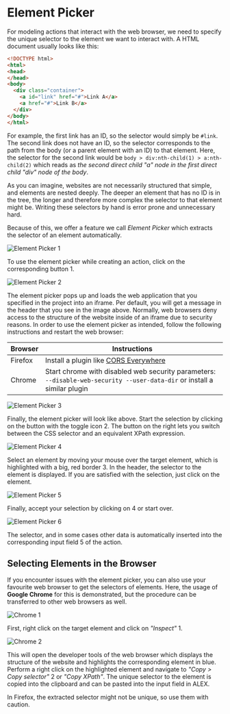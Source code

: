 # Element Picker

For modeling actions that interact with the web browser, we need to specify the unique selector to the element we want to interact with.
A HTML document usually looks like this:

```html
<!DOCTYPE html>
<html>
<head>
</head>
<body>
  <div class="container">
    <a id="link" href="#">Link A</a>
    <a href="#">Link B</a>
  </div>
</body>
</html>
```

For example, the first link has an ID, so the selector would simply be `#link`.
The second link does not have an ID, so the selector corresponds to the path from the body (or a parent element with an ID) to that element.
Here, the selector for the second link would be `body > div:nth-child(1) > a:nth-child(2)` which reads as *the second direct child "a" node in the first direct child "div" node of the body*.

As you can imagine, websites are not necessarily structured that simple, and elements are nested deeply.
The deeper an element that has no ID is in the tree, the longer and therefore more complex the selector to that element might be.
Writing these selectors by hand is error prone and unnecessary hard.

Because of this, we offer a feature we call *Element Picker* which extracts the selector of an element automatically.

![Element Picker 1](assets/element-picker/element-picker-1.jpg)

To use the element picker while creating an action, click on the corresponding button <span class="label">1</span>.

![Element Picker 2](assets/element-picker/element-picker-2.jpg)

The element picker pops up and loads the web application that you specified in the project into an iframe.
Per default, you will get a message in the header that you see in the image above.
Normally, web browsers deny access to the structure of the website inside of an iframe due to security reasons.
In order to use the element picker as intended, follow the following instructions and restart the web browser:

| Browser | Instructions                                                                                                             |
|---------|--------------------------------------------------------------------------------------------------------------------------|
| Firefox | Install a plugin like [CORS Everywhere][cors-everywhere]                                                                 |
| Chrome  | Start chrome with disabled web security parameters: `--disable-web-security --user-data-dir` or install a similar plugin |

![Element Picker 3](assets/element-picker/element-picker-3.jpg)

Finally, the element picker will look like above.
Start the selection by clicking on the button with the toggle icon <span class="label">2</span>.
The button on the right lets you switch between the CSS selector and an equivalent XPath expression.

![Element Picker 4](assets/element-picker/element-picker-4.jpg)

Select an element by moving your mouse over the target element, which is highlighted with a big, red border <span class="label">3</span>.
In the header, the selector to the element is displayed.
If you are satisfied with the selection, just click on the element.

![Element Picker 5](assets/element-picker/element-picker-5.jpg)

Finally, accept your selection by clicking on <span class="label">4</span> or start over.

![Element Picker 6](assets/element-picker/element-picker-6.jpg)

The selector, and in some cases other data is automatically inserted into the corresponding input field <span class="label">5</span> of the action.

[cors-everywhere]: https://addons.mozilla.org/de/firefox/addon/cors-everywhere/


## Selecting Elements in the Browser

If you encounter issues with the element picker, you can also use your favourite web browser to get the selectors of elements.
Here, the usage of **Google Chrome** for this is demonstrated, but the procedure can be transferred to other web browsers as well.

![Chrome 1](assets/element-picker/chrome-1.jpg)

First, right click on the target element and click on *"Inspect"* <span class="label">1</span>.

![Chrome 2](assets/element-picker/chrome-2.jpg)

This will open the developer tools of the web browser which displays the structure of the website and highlights the corresponding element in blue.
Perform a right click on the highlighted element and navigate to *"Copy > Copy selector"* <span class="label">2</span> or *"Copy XPath"*.
The unique selector to the element is copied into the clipboard and can be pasted into the input field in ALEX.

<div class="alert alert-info">
    In Firefox, the extracted selector might not be unique, so use them with caution.
</div>